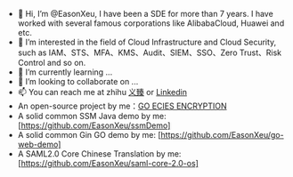 - 👋 Hi, I’m @EasonXeu, I have been a SDE for more than 7 years. I have worked with several famous corporations like AlibabaCloud, Huawei and etc.
- 👀 I’m interested in the field of Cloud Infrastructure and Cloud Security, such as IAM、STS、MFA、KMS、Audit、SIEM、SSO、Zero Trust、Risk Control and so on.
- 🌱 I’m currently learning ...
- 💞️ I’m looking to collaborate on ...
- 📫 You can reach me at zhihu [义臻](https://www.zhihu.com/people/hulianwangzhaopin) or [Linkedin](https://www.linkedin.com/in/eason-x-65120aa8/)
- An open-source project by me：[GO ECIES ENCRYPTION](https://github.com/hotstar/ecies)
- A solid common SSM Java demo by me: [https://github.com/EasonXeu/ssmDemo]
- A solid common Gin GO demo by me: [https://github.com/EasonXeu/go-web-demo]
- A SAML2.0 Core Chinese Translation by me: [https://github.com/EasonXeu/saml-core-2.0-os]
<!---
EasonXeu/EasonXeu is a ✨ special ✨ repository because its `README.md` (this file) appears on your GitHub profile.
You can click the Preview link to take a look at your changes.
--->
